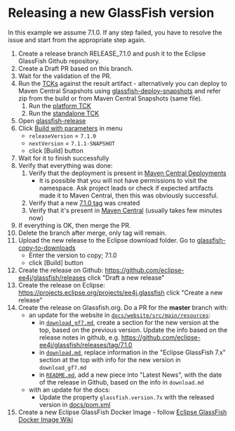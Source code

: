 # Releasing a new GlassFish version

In this example we assume 7.1.0.
If any step failed, you have to resolve the issue and start from the appropriate step again.

1. Create a release branch RELEASE_7.1.0 and push it to the Eclipse GlassFish Github repository.
2. Create a Draft PR based on this branch.
3. Wait for the validation of the PR.
4. Run the [TCKs](https://ci.eclipse.org/jakartaee-tck/view/EFTL-Certification-Jobs-10/) against the result artifact - alternatively
you can deploy to Maven Central Snapshots using [glassfish-deploy-snapshots](https://ci.eclipse.org/glassfish/job/glassfish-deploy-snapshot/)
and refer zip from the build or from Maven Central Snapshots (same file).
    1. Run the [platform TCK](https://ci.eclipse.org/jakartaee-tck/view/EFTL-Certification-Jobs-10/job/10/job/eftl-jakartaeetck-run-100/)
    2. Run the [standalone TCK](https://ci.eclipse.org/jakartaee-tck/view/EFTL-Certification-Jobs-10/job/eftl-jakartaeetck-run-standalone/)
5. Open [glassfish-release](https://ci.eclipse.org/glassfish/view/GlassFish/job/glassfish-release)
6. Click [Build with parameters](https://ci.eclipse.org/glassfish/view/GlassFish/job/glassfish-release/build) in menu
    - `releaseVersion` = `7.1.0`
    - `nextVersion` = `7.1.1-SNAPSHOT`
    - click [Build] button
7. Wait for it to finish successfully
8. Verify that everything was done:
    1. Verify that the deployment is present in [Maven Central Deployments](https://central.sonatype.com/publishing/deployments)
       - It is possible that you will not have permissions to visit the namespace. Ask project leads or
         check if expected artifacts made it to Maven Central, then this was obviously successful.
    2. Verify that a new [7.1.0 tag](https://github.com/eclipse-ee4j/glassfish/releases/tag/7.1.0) was created
    3. Verify that it's present in [Maven Central](https://repo1.maven.org/maven2/org/glassfish/main/distributions/glassfish/) (usually takes few minutes now)
9. If everything is OK, then merge the PR.
10. Delete the branch after merge, only tag will remain.
11. Upload the new release to the Eclipse download folder.
    Go to [glassfish-copy-to-downloads](https://ci.eclipse.org/glassfish/job/glassfish-copy-to-downloads)
    - Enter the version to copy; 7.1.0
    - click [Build] button
12. Create the release on Github: https://github.com/eclipse-ee4j/glassfish/releases click "Draft a new release"
13. Create the release on Eclipse: https://projects.eclipse.org/projects/ee4j.glassfish click "Create a new release"
14. Create the release on Glassfish.org. Do a PR for the **master** branch with:
    -  an update for the website in [`docs/website/src/main/resources`](https://github.com/eclipse-ee4j/glassfish/tree/master/docs/website/src/main/resources):
        - in [`download_gf7.md`](https://github.com/eclipse-ee4j/glassfish/tree/master/docs/website/src/main/resources/download_gf7.md), create a section for the new version at the top, based on the previous version. Update the info based on the release notes in github, e.g. https://github.com/eclipse-ee4j/glassfish/releases/tag/7.1.0
        - in [`download.md`](https://github.com/eclipse-ee4j/glassfish/tree/master/docs/website/src/main/resources/download.md), replace information in the "Eclipse GlassFish 7.x" section at the top with info for the new version in `download_gf7.md`
        - in [`README.md`](https://github.com/eclipse-ee4j/glassfish/blob/master/docs/website/src/main/resources/README.md), add a new piece into "Latest News", with the date of the release in Github, based on the info in `download.md`
    - with an update for the docs:
        - Update the property `glassfish.version.7x` with the released version in [docs/pom.xml](https://github.com/eclipse-ee4j/glassfish/blob/master/docs/pom.xml)
15. Create a new Eclipse GlassFish Docker Image - follow [Eclipse GlassFish Docker Image Wiki](https://github.com/eclipse-ee4j/glassfish.docker/wiki/How-To-Release)
